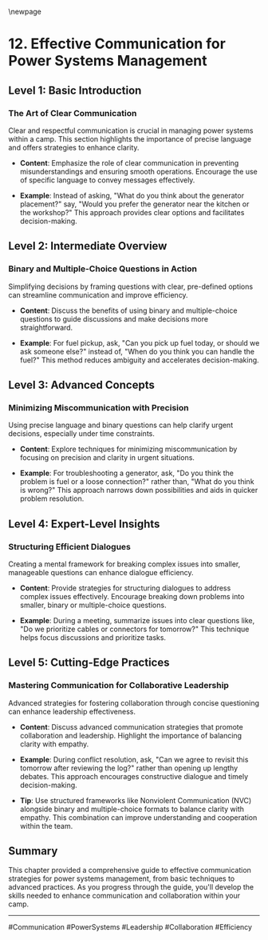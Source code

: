 \newpage

# 12. Effective Communication for Power Systems Management

## Level 1: Basic Introduction

### The Art of Clear Communication

Clear and respectful communication is crucial in managing power systems within a camp. This section highlights the importance of precise language and offers strategies to enhance clarity.

- **Content**: Emphasize the role of clear communication in preventing misunderstandings and ensuring smooth operations. Encourage the use of specific language to convey messages effectively.

- **Example**: Instead of asking, "What do you think about the generator placement?" say, "Would you prefer the generator near the kitchen or the workshop?" This approach provides clear options and facilitates decision-making.

## Level 2: Intermediate Overview

### Binary and Multiple-Choice Questions in Action

Simplifying decisions by framing questions with clear, pre-defined options can streamline communication and improve efficiency.

- **Content**: Discuss the benefits of using binary and multiple-choice questions to guide discussions and make decisions more straightforward.

- **Example**: For fuel pickup, ask, "Can you pick up fuel today, or should we ask someone else?" instead of, "When do you think you can handle the fuel?" This method reduces ambiguity and accelerates decision-making.

## Level 3: Advanced Concepts

### Minimizing Miscommunication with Precision

Using precise language and binary questions can help clarify urgent decisions, especially under time constraints.

- **Content**: Explore techniques for minimizing miscommunication by focusing on precision and clarity in urgent situations.

- **Example**: For troubleshooting a generator, ask, "Do you think the problem is fuel or a loose connection?" rather than, "What do you think is wrong?" This approach narrows down possibilities and aids in quicker problem resolution.

## Level 4: Expert-Level Insights

### Structuring Efficient Dialogues

Creating a mental framework for breaking complex issues into smaller, manageable questions can enhance dialogue efficiency.

- **Content**: Provide strategies for structuring dialogues to address complex issues effectively. Encourage breaking down problems into smaller, binary or multiple-choice questions.

- **Example**: During a meeting, summarize issues into clear questions like, "Do we prioritize cables or connectors for tomorrow?" This technique helps focus discussions and prioritize tasks.

## Level 5: Cutting-Edge Practices

### Mastering Communication for Collaborative Leadership

Advanced strategies for fostering collaboration through concise questioning can enhance leadership effectiveness.

- **Content**: Discuss advanced communication strategies that promote collaboration and leadership. Highlight the importance of balancing clarity with empathy.

- **Example**: During conflict resolution, ask, "Can we agree to revisit this tomorrow after reviewing the log?" rather than opening up lengthy debates. This approach encourages constructive dialogue and timely decision-making.

- **Tip**: Use structured frameworks like Nonviolent Communication (NVC) alongside binary and multiple-choice formats to balance clarity with empathy. This combination can improve understanding and cooperation within the team.

## Summary

This chapter provided a comprehensive guide to effective communication strategies for power systems management, from basic techniques to advanced practices. As you progress through the guide, you'll develop the skills needed to enhance communication and collaboration within your camp.

---

#Communication #PowerSystems #Leadership #Collaboration #Efficiency
